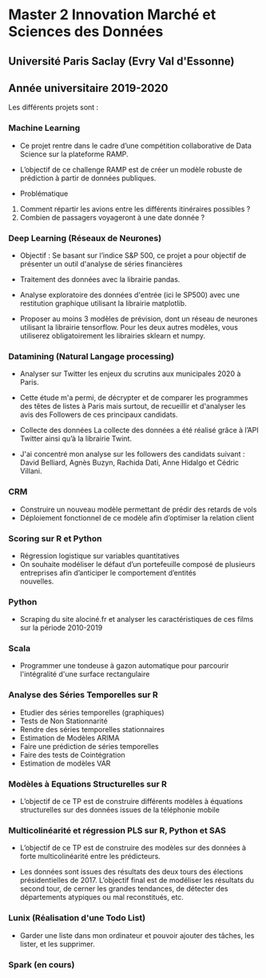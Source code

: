 # Master 2 Innovation Marché et Sciences des Données 

## Université Paris Saclay (Evry Val d'Essonne)

## Année universitaire 2019-2020


Les différents projets sont :

### Machine Learning 

* Ce projet rentre dans le cadre d’une compétition collaborative de Data Science sur la plateforme RAMP.
* L’objectif de ce challenge RAMP est de créer un modèle robuste de prédiction à partir de données publiques.

* Problématique
1. Comment répartir les avions entre les différents itinéraires possibles ?
2. Combien de passagers voyageront à une date donnée ?
 
 
### Deep Learning (Réseaux de Neurones)
 
* Objectif : Se basant sur l’indice S&P 500, ce projet a pour objectif de présenter un outil d'analyse de séries financières 
      
* Traitement des données avec la librairie pandas.
* Analyse exploratoire des données d'entrée (ici le SP500) avec une restitution graphique utilisant la librairie matplotlib.
* Proposer au moins 3 modèles de prévision, dont un réseau de neurones utilisant la librairie tensorflow. Pour les deux autres             modèles, vous utiliserez obligatoirement les librairies sklearn et numpy.
 
 
### Datamining (Natural Langage processing)

 * Analyser sur Twitter les enjeux du scrutins aux municipales 2020 à Paris.
 * Cette étude m'a permi, de décrypter et de comparer les programmes des têtes de listes à Paris mais surtout,
   de recueillir et d'analyser les avis des Followers de ces principaux candidats.

 * Collecte des données
   La collecte des données a été réalisé grâce à l’API Twitter ainsi qu’à la librairie Twint. 
   
 * J'ai concentré mon analyse sur les followers des candidats suivant : David Belliard, Agnès Buzyn, Rachida Dati, Anne
   Hidalgo et Cédric Villani.


### CRM
 
 * Construire un nouveau modèle permettant de prédir des retards de vols
 * Déploiement fonctionnel de ce modèle afin d’optimiser la relation client   
 
 
### Scoring sur R et Python

 * Régression logistique sur variables quantitatives
 * On souhaite modéliser le défaut d’un portefeuille composé de plusieurs entreprises afin d’anticiper le comportement d’entités  
   nouvelles.
   
   
### Python

 * Scraping du site alociné.fr et analyser les caractéristiques de ces films sur la période 2010-2019
 
 
### Scala 

 * Programmer une tondeuse à gazon automatique pour parcourir l'intégralité d'une surface rectangulaire
 
 
### Analyse des Séries Temporelles sur R
 
 * Etudier des séries temporelles (graphiques)
 * Tests de Non Stationnarité
 * Rendre des séries temporelles stationnaires
 * Estimation de Modèles ARIMA
 * Faire une prédiction de séries temporelles
 * Faire des tests de Cointégration
 * Estimation de modèles VAR
 
 
### Modèles à Equations Structurelles sur R

 * L’objectif de ce TP est de construire différents modèles à équations structurelles sur des données issues de la téléphonie mobile
 
   
### Multicolinéarité et régression PLS sur R, Python et SAS

 * L’objectif de ce TP est de construire des modèles sur des données à forte multicolinéarité entre les prédicteurs.

 * Les données sont issues des résultats des deux tours des élections présidentielles de 2017. L’objectif final est de modéliser les        résultats du second tour, de cerner les grandes tendances, de détecter des départements atypiques ou mal reconstitués, etc.  
 
 ### Lunix (Réalisation d'une Todo List)
 
 * Garder une liste dans mon ordinateur et pouvoir ajouter des tâches, les lister, et les supprimer.
 
### Spark (en cours)

